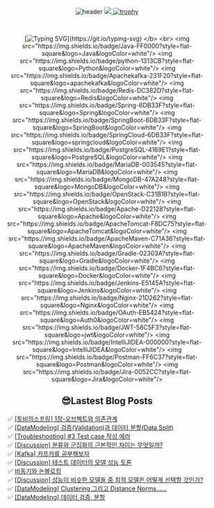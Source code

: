 
<div align="center">
  
![header](https://capsule-render.vercel.app/api?type=venom&color=auto&height=300&section=header&text=Hello%Lima!&fontSize=90)
<a href="https://github.com/devxb/gitanimals">
<img src="https://render.gitanimals.org/farms/lima1016"/>
</a>
[![trophy](https://github-profile-trophy.vercel.app/?username=lima1016&row=1)](https://github.com/lima1016/github-profile-trophy)

<br>   
  
</b> [![Typing SVG](https://readme-typing-svg.demolab.com/?lines=🌱+I’m+currently+learning!)](https://git.io/typing-svg) </b> <br>
<img src="https://img.shields.io/badge/Java-FF0000?style=flat-square&logo=Java&logoColor=white"/>
<img src="https://img.shields.io/badge/python-1313CB?style=flat-square&logo=Python&logoColor=white"/>
<img src="https://img.shields.io/badge/Apachekafka-231F20?style=flat-square&logo=apachekafka&logoColor=white"/>
<img src="https://img.shields.io/badge/Redis-DC382D?style=flat-square&logo=Redis&logoColor=white"/>
<img src="https://img.shields.io/badge/Spring-6DB33F?style=flat-square&logo=Spring&logoColor=white"/>
<img src="https://img.shields.io/badge/SpringBoot-6DB33F?style=flat-square&logo=SpringBoot&logoColor=white"/>
<img src="https://img.shields.io/badge/SpringCloud-6DB33F?style=flat-square&logo=springcloud&logoColor=white"/>
<img src="https://img.shields.io/badge/PostgreSQL-4169E1?style=flat-square&logo=PostgreSQL&logoColor=white"/>
<img src="https://img.shields.io/badge/MariaDB-003545?style=flat-square&logo=MariaDB&logoColor=white"/>
<img src="https://img.shields.io/badge/MongoDB-47A248?style=flat-square&logo=MongoDB&logoColor=white"/>
<img src="https://img.shields.io/badge/OpenStack-C31B1B?style=flat-square&logo=OpenStack&logoColor=white"/>
<img src="https://img.shields.io/badge/Apache-D22128?style=flat-square&logo=Apache&logoColor=white"/>
<img src="https://img.shields.io/badge/ApacheTomcat-F8DC75?style=flat-square&logo=ApacheTomcat&logoColor=white"/>
<img src="https://img.shields.io/badge/ApacheMaven-C71A36?style=flat-square&logo=ApacheMaven&logoColor=white"/>
<img src="https://img.shields.io/badge/Gradle-02303A?style=flat-square&logo=Gradle&logoColor=white"/>
<img src="https://img.shields.io/badge/Docker-1F4BC6?style=flat-square&logo=Docker&logoColor=white"/>
<img src="https://img.shields.io/badge/Jenkins-E5145A?style=flat-square&logo=Jenkins&logoColor=white"/>
<img src="https://img.shields.io/badge/Nginx-21D262?style=flat-square&logo=Nginx&logoColor=white"/>
<img src="https://img.shields.io/badge/OAuth-EB5424?style=flat-square&logo=Auth0&logoColor=white"/>
<img src="https://img.shields.io/badge/JWT-58C5F3?style=flat-square&logo=jwt&logoColor=white"/>
<img src="https://img.shields.io/badge/IntelliJIDEA-000000?style=flat-square&logo=IntelliJIDEA&logoColor=white"/>
<img src="https://img.shields.io/badge/Postman-FF6C37?style=flat-square&logo=Postman&logoColor=white"/>
<img src="https://img.shields.io/badge/Jira-0052CC?style=flat-square&logo=Jira&logoColor=white"/>

## 😎Lastest Blog Posts
</div>

<ul>✅ <a href='https://lima1016.tistory.com/196' target='_blank'>[토비의스프링] 1장-오브벡트와 의존관계</a><br>✅ <a href='https://lima1016.tistory.com/200' target='_blank'>[DataModeling] 검증(Validation)과 데이터 분할(Data Split)</a><br>✅ <a href='https://lima1016.tistory.com/199' target='_blank'>[Troubleshooting] #3 Test case 작성 에러</a><br>✅ <a href='https://lima1016.tistory.com/195' target='_blank'>[Discussion] 분류와 군집화의 근본적인 차이는 무엇일까?</a><br>✅ <a href='https://lima1016.tistory.com/198' target='_blank'>[Kafka] 카프카를 공부해보자</a><br>✅ <a href='https://lima1016.tistory.com/194' target='_blank'>[Discussion] 테스트 데이터의 모델 성능 토론</a><br>✅ <a href='https://lima1016.tistory.com/197' target='_blank'>비동기와 논블로킹</a><br>✅ <a href='https://lima1016.tistory.com/193' target='_blank'>[Discussion] 성능이 비슷한 모델들 중 최적 모델은 어떻게 선택할 것인가?</a><br>✅ <a href='https://lima1016.tistory.com/191' target='_blank'>[DataModeling] Clustering 그리고 Distance Norms......</a><br>✅ <a href='https://lima1016.tistory.com/190' target='_blank'>[DataModeling] 데이터 검증, 분할</a><br></ul>